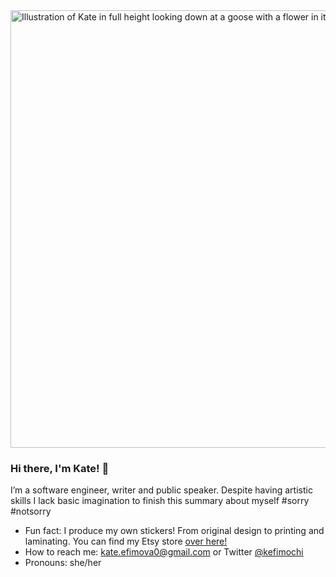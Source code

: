 <img src="https://pbs.twimg.com/media/EtfkXNGVoAA2HYP?format=jpg&name=large" alt="Illustration of Kate in full height looking down at a goose with a flower in it's beak" width=700px height=700px />

### Hi there, I'm Kate! 👋

I’m a software engineer, writer and public speaker. Despite having artistic skills I lack basic imagination to finish this summary about myself #sorry #notsorry

-   Fun fact: I produce my own stickers! From original design to printing and laminating. You can find my Etsy store [over here!](https://www.etsy.com/shop/KefiStore)
-   How to reach me: kate.efimova0@gmail.com or Twitter [@kefimochi](https://twitter.com/kefimochi)
-   Pronouns: she/her
